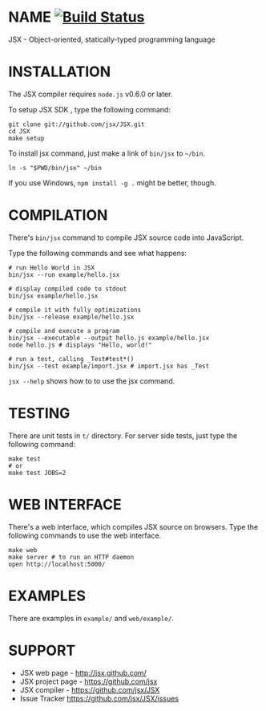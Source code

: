 NAME [![Build Status](https://secure.travis-ci.org/jsx/JSX.png)](http://travis-ci.org/jsx/JSX)
=======================

JSX - Object-oriented, statically-typed programming language

INSTALLATION
=======================

The JSX compiler requires `node.js` v0.6.0 or later.

To setup JSX SDK , type the following command:

    git clone git://github.com/jsx/JSX.git
    cd JSX
    make setup

To install jsx command, just make a link of `bin/jsx` to `~/bin`.

    ln -s "$PWD/bin/jsx" ~/bin

If you use Windows, `npm install -g .` might be better, though.

COMPILATION
=======================

There's `bin/jsx` command to compile JSX source code into JavaScript.

Type the following commands and see what happens:

    # run Hello World in JSX
    bin/jsx --run example/hello.jsx

    # display compiled code to stdout
    bin/jsx example/hello.jsx

    # compile it with fully optimizations
    bin/jsx --release example/hello.jsx

    # compile and execute a program
    bin/jsx --executable --output hello.js example/hello.jsx
    node hello.js # displays "Hello, world!"

    # run a test, calling _Test#test*()
    bin/jsx --test example/import.jsx # import.jsx has _Test

`jsx --help` shows how to to use the jsx command.

TESTING
=======================

There are unit tests in `t/` directory. For server side tests, just type the following command:

    make test
    # or
    make test JOBS=2

WEB INTERFACE
=======================

There's a web interface, which compiles JSX source on browsers.
Type the following commands to use the web interface.

    make web
    make server # to run an HTTP daemon
    open http://localhost:5000/

EXAMPLES
=======================

There are examples in `example/` and `web/example/`.

SUPPORT
=======================

* JSX web page - http://jsx.github.com/
* JSX project page - https://github.com/jsx
* JSX compiler - https://github.com/jsx/JSX
* Issue Tracker https://github.com/jsx/JSX/issues

